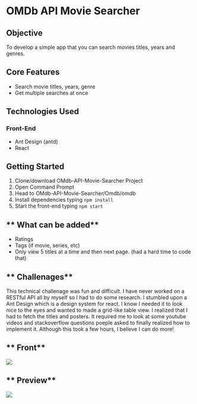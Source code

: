# **OMDb API Movie Searcher**
## **Objective**
To develop a simple app that you can search movies titles, years and genres.
## **Core Features**
* Search movie titles, years, genre
* Get multiple searches at once
## **Technologies Used**
### **Front-End** ###
* Ant Design (antd)
* React

## **Getting Started**
1. Clone/download OMdb-API-Movie-Searcher Project
2. Open Command Prompt
3. Head to OMdb-API-Movie-Searcher/Omdb/omdb
4. Install dependencies typing `npm install` 
5. Start the front-end typing `npm start`

## ** What can be added**
* Ratings
* Tags (if movie, series, etc)
* Only view 5 titles at a time and then next page. (had a hard time to code that)

## ** Challenages**
This technical challenage was fun and difficult. I have never worked on a RESTful API all by myself so I had to do some research. I stumbled upon a Ant Design which is a design system for react. I know I needed it to look nice to the eyes and wanted to made a grid-like table view. I realized that I had to fetch the titles and posters. It required me to look at some youtube videos and stackoverflow questions poeple asked to finally realized how to implement it. Although this took a few hours, I believe I can do more!

## ** Front**
![](https://i.imgur.com/eJpadHS.png)

## ** Preview**
![](https://i.imgur.com/aIITfQP.png)
